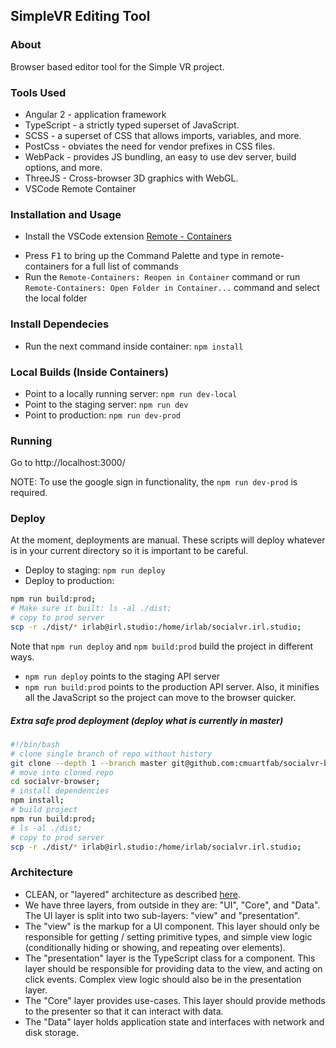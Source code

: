 ## SimpleVR Editing Tool
### About
Browser based editor tool for the Simple VR project.
### Tools Used
* Angular 2 - application framework
* TypeScript - a strictly typed superset of JavaScript.
* SCSS - a superset of CSS that allows imports, variables, and more.
* PostCss - obviates the need for vendor prefixes in CSS files.
* WebPack - provides JS bundling, an easy to use dev server, build options, and more.
* ThreeJS - Cross-browser 3D graphics with WebGL.
* VSCode Remote Container
<!-- ### Installation and Usage
- See [WIKI page on Browser Editor Local Build](https://github.com/cmuartfab/social-vr/wiki/Browser-Editor-Local-Build)
- See [WIKI page on CSS design instructions](https://github.com/cmuartfab/social-vr/wiki/Browser-Editor-CSS-Architecture) -->
### Installation and Usage
- Install the VSCode extension [Remote - Containers](https://marketplace.visualstudio.com/items?itemName=ms-vscode-remote.remote-containers)
* Press <kbd>F1</kbd> to bring up the Command Palette and type in remote-containers for a full list of commands
* Run the `Remote-Containers: Reopen in Container` command or run `Remote-Containers: Open Folder in Container...` command and select the local folder
### Install Dependecies
* Run the next command inside container: ```npm install```
### Local Builds (Inside Containers)
* Point to a locally running server: ```npm run dev-local```
* Point to the staging server: ```npm run dev```
* Point to production: ```npm run dev-prod```
### Running
Go to http://localhost:3000/

NOTE: To use the google sign in functionality, the `npm run dev-prod` is required.
### Deploy
At the moment, deployments are manual. These scripts will deploy whatever is in your current directory so it is important to be careful.
* Deploy to staging: ```npm run deploy```
* Deploy to production:
```sh
npm run build:prod;
# Make sure it built: ls -al ./dist;
# copy to prod server
scp -r ./dist/* irlab@irl.studio:/home/irlab/socialvr.irl.studio;
```
Note that `npm run deploy` and `npm build:prod` build the project in different ways.
* `npm run deploy` points to the staging API server
* `npm run build:prod` points to the production API server. Also, it minifies all the JavaScript so the project can move to the browser quicker.
##### Extra safe prod deployment (deploy what is currently in master)
```sh
#!/bin/bash
# clone single branch of repo without history
git clone --depth 1 --branch master git@github.com:cmuartfab/socialvr-browser.git;
# move into cloned repo
cd socialvr-browser;
# install dependencies
npm install;
# build project
npm run build:prod;
# ls -al ./dist;
# copy to prod server
scp -r ./dist/* irlab@irl.studio:/home/irlab/socialvr.irl.studio;
```
### Architecture
* CLEAN, or "layered" architecture as described [here](https://8thlight.com/blog/uncle-bob/2012/08/13/the-clean-architecture.html).
* We have three layers, from outside in they are: "UI", "Core", and "Data".  The UI layer is split into two sub-layers: "view" and "presentation".
* The "view" is the markup for a UI component. This layer should only be responsible for getting / setting primitive types, and simple view logic (conditionally hiding or showing, and repeating over elements).
* The "presentation" layer is the TypeScript class for a component.  This layer should be responsible for providing data to the view, and acting on click events. Complex view logic should also be in the presentation layer.
* The "Core" layer provides use-cases.  This layer should provide methods to the presenter so that it can interact with data.
* The "Data" layer holds application state and interfaces with network and disk storage.


